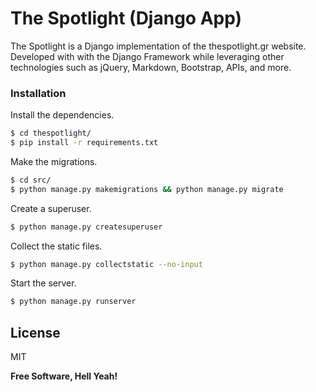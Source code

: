 # The Spotlight (Django App)

The Spotlight is a Django implementation of the thespotlight.gr website.
Developed with with the Django Framework while leveraging other technologies such as jQuery, Markdown, Bootstrap, APIs, and more.

### Installation

Install the dependencies.

```sh
$ cd thespotlight/
$ pip install -r requirements.txt
```

Make the migrations.

```sh
$ cd src/
$ python manage.py makemigrations && python manage.py migrate
```
Create a superuser.

```sh
$ python manage.py createsuperuser
```

Collect the static files.

```sh
$ python manage.py collectstatic --no-input
```

Start the server.

```sh
$ python manage.py runserver
```

License
----

MIT

**Free Software, Hell Yeah!**